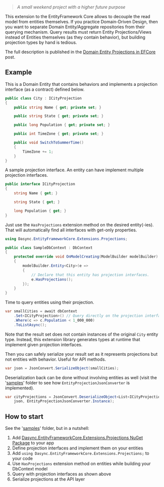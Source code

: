 > _A small weekend project with a higher future purpose_

This extension to the EntityFramework Core allows to decouple the read model from entities themselves. If you practice Domain-Driven Design, then you want to separate Domain Entity/Aggregate repositories from their querying mechanism. Query results must return Entity Projections/Views instead of Entities themselves (as they contain behavior), but building projection types by hand is tedious.

The full description is published in the [Domain Entity Projections in EFCore](https://medium.com/@sergiis/domain-entity-projections-in-efcore-2dbd6a9116ff) post. 

## Example

This is a Domain Entity that contains behaviors and implements a projection interface (as a contract) defined below.

```csharp
public class City : ICityProjection
{
    public string Name { get; private set; }

    public string State { get; private set; }

    public long Population { get; private set; }

    public int TimeZone { get; private set; }

    public void SwitchToSummerTime()
    {
        TimeZone += 1;
    }
}
```
A sample projection interface. An entity can have implement multiple projection interfaces.
```csharp
public interface ICityProjection
{
    string Name { get; }

    string State { get; }

    long Population { get; }
}
```

Just use the `HasProjections` extension method on the desired entity(-ies). That will automatically find all interfaces with get-only properties.

```csharp
using Dasync.EntityFrameworkCore.Extensions.Projections;

public class SampleDbContext : DbContext
{
    protected override void OnModelCreating(ModelBuilder modelBuilder)
    {
        modelBuilder.Entity<City>(e =>
        {
            // Declare that this entity has projection interfaces.
            e.HasProjections();
        });
    }
}
```

Time to query entities using their projection.

```csharp
var smallCities = await dbContext
    .Set<ICityProjection>() // Query directly on the projection interface
    .Where(c => c.Population < 1_000_000)
    .ToListAsync();
```

Note that the result set does not contain instances of the original `City` entity type. Instead, this extension library generates types at runtime that implement given projection interfaces.

Then you can safely serialize your result set as it represents projections but not entities with behavior. Useful for API methods.

```csharp
var json = JsonConvert.SerializeObject(smallCities);
```

Deserialization back can be done without involving entities as well (visit the '[samples](samples)' folder to see how `EntityProjectionJsonConverter` is implemented).

```csharp
var cityProjections = JsonConvert.DeserializeObject<List<ICityProjection>>(
    json, EntityProjectionJsonConverter.Instance);
```

## How to start

See the '[samples](samples)' folder, but in a nutshell:

1. Add [Dasync.EntityFrameworkCore.Extensions.Projections NuGet Package](https://www.nuget.org/packages/Dasync.EntityFrameworkCore.Extensions.Projections) to your app
1. Define projection interfaces and implement them on your entities
1. Add `using Dasync.EntityFrameworkCore.Extensions.Projections;` to your code
1. Use `HasProjections` extension method on entities while building your DbContext model
1. Query with projection interfaces as shown above
1. Serialize projections at the API layer

